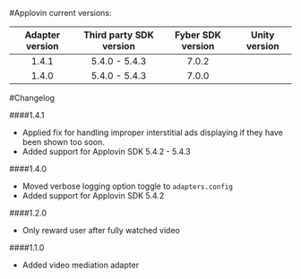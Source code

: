 #Applovin current versions:

| Adapter version | Third party SDK version | Fyber SDK version | Unity version |
|:---------------:|:-----------------------:|:-----------------:|:-------------:|
| 1.4.1           | 5.4.0 - 5.4.3           | 7.0.2             |               |
| 1.4.0           | 5.4.0 - 5.4.3           | 7.0.0             |               |


#Changelog

####1.4.1
- Applied fix for handling improper interstitial ads displaying if they have been shown too soon.
- Added support for Applovin SDK 5.4.2 - 5.4.3
 
####1.4.0

- Moved verbose logging option toggle to `adapters.config`
- Added support for Applovin SDK 5.4.2

####1.2.0

- Only reward user after fully watched video

####1.1.0

- Added video mediation adapter
